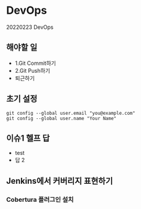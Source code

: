 # DevOps
20220223 DevOps

## 해야할 일
- 1.Git Commit하기
- 2.Git Push하기
- 퇴근하기

## 초기 설정
```
git config --global user.email "you@example.com"
git config --global user.name "Your Name"
```

## 이슈1 헬프 답
- test
- 답 2

## Jenkins에서 커버리지 표현하기
### Cobertura 플러그인 설치
